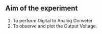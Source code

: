 ## Aim of the experiment

1. To perform Digital to Analog Conveter
2. To observe and plot the Output Voltage.